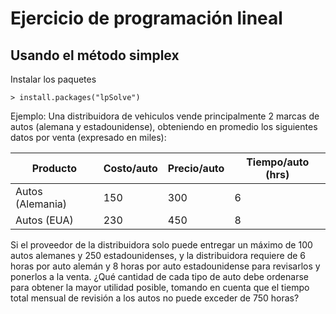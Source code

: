 # Ejercicio de programación lineal

## Usando el método simplex

Instalar los paquetes
```
> install.packages("lpSolve")
```

Ejemplo:
Una distribuidora de vehiculos vende principalmente 2 marcas de autos
(alemana y estadounidense), obteniendo en promedio los siguientes datos
por venta (expresado en miles):

|Producto | Costo/auto | Precio/auto | Tiempo/auto (hrs) |
| ------------- | ------------- |------------- |------------- |
|Autos (Alemania) | 150 | 300 |6 |
|Autos (EUA) | 230 | 450 | 8 |

Si el proveedor de la distribuidora solo puede entregar un máximo de 100
autos alemanes y 250 estadounidenses, y la distribuidora requiere de 6
horas por auto alemán y 8 horas por auto estadounidense para revisarlos y
ponerlos a la venta. ¿Qué cantidad de cada tipo de auto debe ordenarse
para obtener la mayor utilidad posible, tomando en cuenta que el tiempo
total mensual de revisión a los autos no puede exceder de 750 horas?